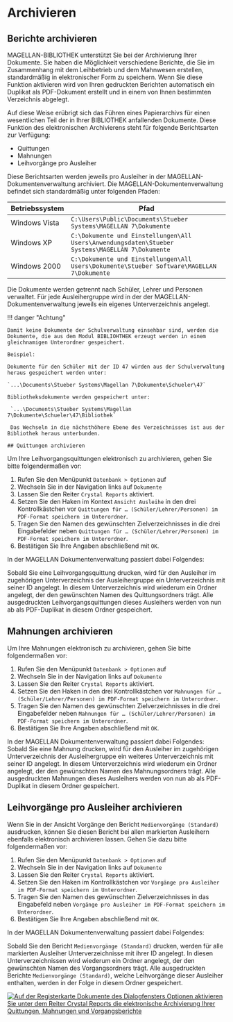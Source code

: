 # Archivieren

[1]:/assets/images/bibliothek/archiv01.png

## Berichte archivieren

MAGELLAN-BIBLIOTHEK unterstützt Sie bei der Archivierung Ihrer Dokumente. Sie haben die Möglichkeit verschiedene Berichte, die Sie im Zusammenhang mit dem Leihbetrieb und dem Mahnwesen erstellen, standardmäßig in elektronischer Form zu speichern. Wenn Sie diese Funktion aktivieren wird von Ihren gedruckten Berichten automatisch ein Duplikat als PDF-Dokument erstellt und in einem von Ihnen bestimmten Verzeichnis abgelegt.

Auf diese Weise erübrigt sich das Führen eines Papierarchivs für einen wesentlichen Teil der in Ihrer BIBLIOTHEK anfallenden Dokumente.
Diese Funktion des elektronischen Archivierens steht für folgende Berichtsarten zur Verfügung:

* Quittungen
* Mahnungen
* Leihvorgänge pro Ausleiher

Diese Berichtsarten werden jeweils pro Ausleiher in der MAGELLAN-Dokumentenverwaltung archiviert. Die MAGELLAN-Dokumentenverwaltung befindet sich standardmäßig unter folgenden Pfaden:

| Betriebssystem | Pfad                                                  |
| -------------- |------------------------------------------- |
| Windows Vista  | `C:\Users\Public\Documents\Stueber Systems\MAGELLAN 7\Dokumente`                                |
| Windows XP     | `C:\Dokumente und Einstellungen\All Users\Anwendungsdaten\Stueber Systems\MAGELLAN 7\Dokumente` |
| Windows 2000   | `C:\Dokumente und Einstellungen\All Users\Dokumente\Stueber Software\MAGELLAN 7\Dokumente`         |

Die Dokumente werden getrennt nach Schüler, Lehrer und Personen verwaltet. Für jede Ausleihergruppe wird in der der MAGELLAN-Dokumentenverwaltung jeweils ein eigenes Unterverzeichnis angelegt.


!!! danger "Achtung"

    Damit keine Dokumente der Schulverwaltung einsehbar sind, werden die Dokumente, die aus dem Modul BIBLIOHTHEK erzeugt werden in einem gleichnamigen Unterordner gespeichert. 

    Beispiel: 
    
    Dokumente für den Schüler mit der ID 47 würden aus der Schulverwaltung heraus gespeichert werden unter:
    
    `...\Documents\Stueber Systems\Magellan 7\Dokumente\Schueler\47`

    Bibliotheksdokumente werden gespeichert unter:

     `...\Documents\Stueber Systems\Magellan 7\Dokumente\Schueler\47\Bibliothek`
     
     Das Wechseln in die nächsthöhere Ebene des Verzeichnisses ist aus der Bibliothek heraus unterbunden.
    
    ## Quittungen archivieren

Um Ihre Leihvorgangsquittungen elektronisch zu archivieren, gehen Sie bitte folgendermaßen vor:

1. Rufen Sie den Menüpunkt `Datenbank > Optionen` auf
2. Wechseln Sie in der Navigation links auf `Dokumente`
3. Lassen Sie den Reiter `Crystal Reports` aktiviert.
4. Setzen Sie den Haken im Kontext `Ansicht Ausleihe` in den drei Kontrollkästchen vor `Quittungen für … (Schüler/Lehrer/Personen) im PDF-Format speichern im Unterordner`.
5. Tragen Sie den Namen des gewünschten Zielverzeichnisses in die drei Eingabefelder neben `Quittungen für … (Schüler/Lehrer/Personen) im PDF-Format speichern im Unterordner`.
6. Bestätigen Sie Ihre Angaben abschließend mit `OK`.

In der MAGELLAN Dokumentenverwaltung passiert dabei Folgendes:

Sobald Sie eine Leihvorgangsquittung drucken, wird für den Ausleiher im zugehörigen Unterverzeichnis der Ausleihergruppe ein Unterverzeichnis mit seiner ID angelegt. In diesem Unterverzeichnis wird wiederum ein Ordner angelegt, der den gewünschten Namen des Quittungsordners trägt. Alle ausgedruckten Leihvorgangsquittungen dieses Ausleihers werden von nun ab als PDF-Duplikat in diesem Ordner gespeichert.

## Mahnungen archivieren

Um Ihre Mahnungen elektronisch zu archivieren, gehen Sie bitte folgendermaßen vor:

1. Rufen Sie den Menüpunkt `Datenbank > Optionen` auf
2. Wechseln Sie in der Navigation links auf `Dokumente`
3. Lassen Sie den Reiter `Crystal Reports` aktiviert.
4. Setzen Sie den Haken in den drei Kontrollkästchen vor `Mahnungen für … (Schüler/Lehrer/Personen) im PDF-Format speichern im Unterordner`.
5. Tragen Sie den Namen des gewünschten Zielverzeichnisses in die drei Eingabefelder neben `Mahnungen für … (Schüler/Lehrer/Personen) im PDF-Format speichern im Unterordner`.
6. Bestätigen Sie Ihre Angaben abschließend mit `OK`.

In der MAGELLAN Dokumentenverwaltung passiert dabei Folgendes:
Sobald Sie eine Mahnung drucken, wird für den Ausleiher im zugehörigen Unterverzeichnis der Ausleihergruppe ein weiteres Unterverzeichnis mit seiner ID angelegt. In diesem Unterverzeichnis wird wiederum ein Ordner angelegt, der den gewünschten Namen des Mahnungsordners trägt. Alle ausgedruckten Mahnungen dieses Ausleihers werden von nun ab als PDF-Duplikat in diesem Ordner gespeichert.

## Leihvorgänge pro Ausleiher archivieren

Wenn Sie in der Ansicht Vorgänge den Bericht `Medienvorgänge (Standard)` ausdrucken, können Sie diesen Bericht bei allen markierten Ausleihern ebenfalls elektronisch archivieren lassen. Gehen Sie dazu bitte folgendermaßen vor:

1. Rufen Sie den Menüpunkt `Datenbank > Optionen` auf
2. Wechseln Sie in der Navigation links auf `Dokumente`
3. Lassen Sie den Reiter `Crystal Reports` aktiviert.
4. Setzen Sie den Haken im Kontrollkästchen vor `Vorgänge pro Ausleiher im PDF-Format speichern im Unterordner`.
5. Tragen Sie den Namen des gewünschten Zielverzeichnisses in das Eingabefeld neben `Vorgänge pro Ausleiher im PDF-Format speichern im Unterordner`.
6. Bestätigen Sie Ihre Angaben abschließend mit `OK`.

In der MAGELLAN Dokumentenverwaltung passiert dabei Folgendes:

Sobald Sie den Bericht `Medienvorgänge (Standard)` drucken, werden für alle markierten Ausleiher Unterverzeichnisse mit ihrer ID angelegt. In diesen Unterverzeichnissen wird wiederum ein Ordner angelegt, der den gewünschten Namen des Vorgangsordners trägt. Alle ausgedruckten Berichte `Medienvorgänge (Standard)`, welche Leihvorgänge dieser Ausleiher enthalten, werden in der Folge in diesem Ordner gespeichert.

[![Auf der Registerkarte `Dokumente` des Dialogfensters `Optionen` aktivieren Sie unter dem Reiter `Crystal Reports` die elektronische Archivierung Ihrer Quittungen, Mahnungen und Vorgangsberichte ][1]][1]
